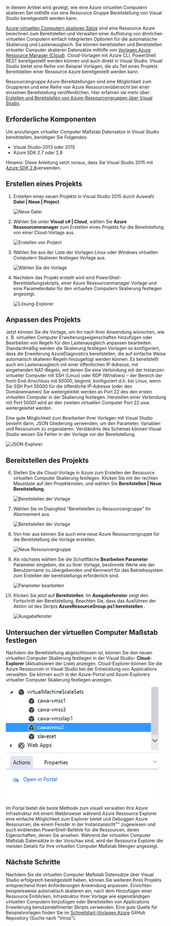 

In diesem Artikel wird gezeigt, wie eine Azure virtuellen Computern skalieren Set mithilfe von eine Ressource Gruppe Bereitstellung von Visual Studio bereitgestellt werden kann.


[Azure-virtuellen Computern skalieren Sätze](https://azure.microsoft.com/blog/azure-vm-scale-sets-public-preview/) sind eine Ressource Azure berechnen zum Bereitstellen und Verwalten einer Auflistung von ähnlichen virtuellen Computern einfach integrierten Optionen für die automatische Skalierung und Lastenausgleich. Sie können bereitstellen und Bereitstellen virtueller Computer skalieren Datensätze mithilfe von [Vorlagen Azure Ressource Manager (Cloud)](https://github.com/Azure/azure-quickstart-templates). Cloud-Vorlagen mit Azure CLI, PowerShell REST bereitgestellt werden können und auch direkt in Visual Studio. Visual Studio bietet eine Reihe von Beispiel Vorlagen, die als Teil eines Projekts Bereitstellen einer Ressource Azure bereitgestellt werden kann.

Ressourcengruppe Azure-Bereitstellungen sind eine Möglichkeit zum Gruppieren und eine Reihe von Azure Ressourcenübersicht bei einer einzelnen Bereitstellung veröffentlichen. Hier erfahren sie mehr über: [Erstellen und Bereitstellen von Azure-Ressourcengruppen über Visual Studio](../vs-azure-tools-resource-groups-deployment-projects-create-deploy/).

## <a name="pre-requisites"></a>Erforderliche Komponenten

Um anzufangen virtueller Computer Maßstab Datensätze in Visual Studio bereitstellen, benötigen Sie Folgendes:

- Visual Studio-2013 oder 2015
- Azure SDK 2.7 oder 2,8

Hinweis: Diese Anleitung setzt voraus, dass Sie Visual Studio 2015 mit [Azure SDK 2,8](https://azure.microsoft.com/blog/announcing-the-azure-sdk-2-8-for-net/)verwenden.

## <a name="creating-a-project"></a>Erstellen eines Projekts

1. Erstellen eines neuen Projekts in Visual Studio 2015 durch Auswahl **Datei | Neue | Project**.

    ![Neue Datei][file_new]

2. Wählen Sie unter **Visual c# | Cloud**, wählen Sie **Azure Ressourcenmanager** zum Erstellen eines Projekts für die Bereitstellung von einer Cloud-Vorlage aus.

    ![Erstellen von Project][create_project]

3.  Wählen Sie aus der Liste der Vorlagen Linux oder Windows virtuellen Computern Skalieren festlegen Vorlage aus.

    ![Wählen Sie die Vorlage][select_Template]

4. Nachdem das Projekt erstellt wird wird PowerShell-Bereitstellungsskripts, einer Azure Ressourcenmanager Vorlage und eine Parameterdatei für den virtuellen Computern Skalierung festlegen angezeigt.

    ![Lösung-Explorer][solution_explorer]

## <a name="customize-your-project"></a>Anpassen des Projekts

Jetzt können Sie die Vorlage, um ihn nach Ihrer Anwendung wünschen, wie z. B. virtuellen Computer Erweiterungseigenschaften hinzufügen oder Bearbeiten von Regeln für den Lastenausgleich anpassen bearbeiten. Standardmäßig werden die Skalierung festlegen Vorlagen so konfiguriert, dass die Erweiterung AzureDiagnostics bereitstellen, die auf einfache Weise automatisch skalieren Regeln hinzugefügt werden können. Es bereitstellt auch ein Lastenausgleich mit einer öffentlichen IP-Adresse, mit eingehenden NAT-Regeln, mit denen Sie eine Verbindung mit der Instanzen virtueller Computer mit SSH (Linux) oder RDP (Windows) – der Bereich der front-End-Anschluss mit 50000, beginnt, konfiguriert d.h. bei Linux, wenn Sie SSH Port 50000 für die öffentliche IP-Adresse (oder den Domänennamen) Sie weitergeleitet werden an Port 22 des den ersten virtuellen Computer in der Skalierung festlegen. Herstellen einer Verbindung mit Port 50001 wird an den zweiten virtuellen Computer Port 22 usw. weitergeleitet werden.

 Eine gute Möglichkeit zum Bearbeiten Ihrer Vorlagen mit Visual Studio besteht darin, JSON Gliederung verwenden, um den Parameter, Variablen und Ressourcen zu organisieren. Verständnis des Schemas können Visual Studio weisen Sie Fehler in der Vorlage vor der Bereitstellung.

![JSON-Explorer][json_explorer]

## <a name="deploy-the-project"></a>Bereitstellen des Projekts

6. Stellen Sie die Cloud-Vorlage in Azure zum Erstellen der Ressource virtuellen Computer Skalierung festlegen. Klicken Sie mit der rechten Maustaste auf den Projektknoten, und wählen Sie **Bereitstellen | Neue Bereitstellung**.

    ![Bereitstellen der Vorlage][5deploy_Template]

7. Wählen Sie im Dialogfeld "Bereitstellen zu Ressourcengruppe" Ihr Abonnement aus.

    ![Bereitstellen der Vorlage][6deploy_Template]

8. Von hier aus können Sie auch eine neue Azure Ressourcengruppe für die Bereitstellung die Vorlage erstellen.

    ![Neue Ressourcengruppe][new_resource]

9. Als nächstes wählen Sie die Schaltfläche **Bearbeiten Parameter** Parameter eingeben, die zu Ihrer Vorlage, bestimmte Werte wie der Benutzername zu übergebenden und Kennwort für das Betriebssystem zum Erstellen der bereitstellungs erforderlich sind.

    ![Parameter bearbeiten][edit_parameters]

10. Klicken Sie jetzt auf **Bereitstellen**. Im **Ausgabefenster** zeigt den Fortschritt der Bereitstellung. Beachten Sie, dass das Ausführen der Aktion ist des Skripts **AzureResourceGroup.ps1 bereitstellen** .

    ![Ausgabefenster][output_window]

## <a name="exploring-your-vm-scale-set"></a>Untersuchen der virtuellen Computer Maßstab festlegen

Nachdem die Bereitstellung abgeschlossen ist, können Sie den neuen virtuellen Computer Skalierung festlegen in der Visual Studio- **Cloud-Explorer** (Aktualisieren der Liste) anzeigen. Cloud-Explorer können Sie die Azure Ressourcen in Visual Studio bei der Entwicklung von Applications verwalten. Sie können auch in der Azure-Portal und Azure-Explorers virtueller Computer Skalierung festlegen anzeigen.

![Cloud-Explorer][cloud_explorer]

 Im Portal bietet die beste Methode zum visuell verwalten Ihre Azure Infrastruktur mit einem Webbrowser während Azure Ressource Explorer eine einfache Möglichkeit zum Explorer bietet und Debuggen Azure Ressourcen, die einem Fenster in der Instanzansicht"" zugewiesen und auch einblenden PowerShell-Befehle für die Ressourcen, deren Eigenschaften, denen Sie ansehen. Während der virtuellen Computer Maßstab Datensätze in der Vorschau sind, wird der Ressource Explorer die meisten Details für Ihre virtuellen Computer Maßstab Mengen angezeigt.

## <a name="next-steps"></a>Nächste Schritte

Nachdem Sie die virtuellen Computer Maßstab Datensätze über Visual Studio erfolgreich bereitgestellt haben, können Sie weiteren Ihres Projekts entsprechend Ihren Anforderungen Anwendung anpassen. Einrichten beispielsweise automatisch skalieren ein, nach dem Hinzufügen einer Ressource Einblicken, Infrastruktur Ihrer Vorlage wie eigenständigen virtuellen Computern hinzufügen oder Bereitstellen von Applications Erweiterung benutzerdefinierter Skripts verwenden. Eine gute Quelle für Beispielvorlagen finden Sie im [Schnellstart-Vorlagen Azure](https://github.com/Azure/azure-quickstart-templates) GitHub Repository (Suche nach "Vmss").

[file_new]: ./media/virtual-machines-common-scale-sets-visual-studio/1-FileNew.png
[create_project]: ./media/virtual-machines-common-scale-sets-visual-studio/2-CreateProject.png
[select_Template]: ./media/virtual-machines-common-scale-sets-visual-studio/3b-SelectTemplateLin.png
[solution_explorer]: ./media/virtual-machines-common-scale-sets-visual-studio/4-SolutionExplorer.png
[json_explorer]: ./media/virtual-machines-common-scale-sets-visual-studio/10-JsonExplorer.png
[5deploy_Template]: ./media/virtual-machines-common-scale-sets-visual-studio/5-DeployTemplate.png
[6deploy_Template]: ./media/virtual-machines-common-scale-sets-visual-studio/6-DeployTemplate.png
[new_resource]: ./media/virtual-machines-common-scale-sets-visual-studio/7-NewResourceGroup.png
[edit_parameters]: ./media/virtual-machines-common-scale-sets-visual-studio/8-EditParameter.png
[output_window]: ./media/virtual-machines-common-scale-sets-visual-studio/9-Output.png
[cloud_explorer]: ./media/virtual-machines-common-scale-sets-visual-studio/12-CloudExplorer.png